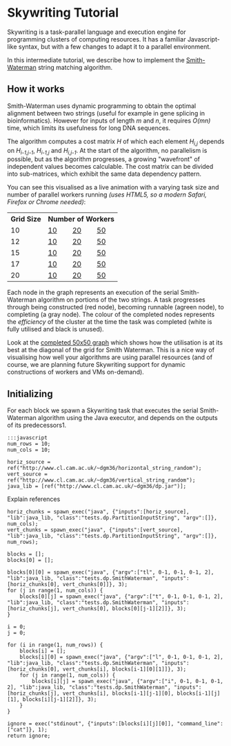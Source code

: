 Skywriting Tutorial
===================

Skywriting is a task-parallel language and execution engine for programming clusters of computing resources.
It has a familiar Javascript-like syntax, but with a few changes to adapt it to a parallel environment.

In this intermediate tutorial, we describe how to implement the [Smith-Waterman](http://en.wikipedia.org/wiki/Smith–Waterman_algorithm) string matching algorithm.

How it works
------------

Smith-Waterman uses dynamic programming to obtain the optimal alignment between two strings (useful for example in gene splicing in bioinformatics).
However for inputs of length *m* and *n*, it requires *O(mn)* time, which limits its usefulness for long DNA sequences.

The algorithm computes a cost matrix *H* of which each element *H<sub>i,j</sub>* depends on *H<sub>i-1,j-1</sub>*, *H<sub>i-1,j</sub>* and *H<sub>i,j-1</sub>*.
At the start of the algorithm, no parallelism is possible, but as the algorithm progresses, a growing "wavefront" of independent values becomes calculable.
The cost matrix can be divided into sub-matrices, which exhibit the same data dependency pattern.

You can see this visualised as a live animation with a varying task size and number of parallel workers running *(uses HTML5, so a modern Safari, Firefox or Chrome needed)*:

<table>
  <tr><th>Grid Size</th><th colspan="3">Number of Workers</th></tr>
  <tr><td>10</td><td><a href="data/skylight.html?grid=10&workers=10" target="_blank">10</a></td><td><a href="data/skylight.html?grid=10&workers=20" target="_blank">20</a</td><td><a href="data/skylight.html?grid=10&workers=50" target="_blank">50</a</td></tr>
  <tr><td>12</td><td><a href="data/skylight.html?grid=12&workers=10" target="_blank">10</a></td><td><a href="data/skylight.html?grid=12&workers=20" target="_blank">20</a</td><td><a href="data/skylight.html?grid=12&workers=50" target="_blank">50</a</td></tr>
  <tr><td>15</td><td><a href="data/skylight.html?grid=15&workers=10" target="_blank">10</a></td><td><a href="data/skylight.html?grid=15&workers=20" target="_blank">20</a</td><td><a href="data/skylight.html?grid=15&workers=50" target="_blank">50</a</td></tr>
  <tr><td>17</td><td><a href="data/skylight.html?grid=17&workers=10" target="_blank">10</a></td><td><a href="data/skylight.html?grid=17&workers=20" target="_blank">20</a</td><td><a href="data/skylight.html?grid=17&workers=50" target="_blank">50</a</td></tr>
  <tr><td>20</td><td><a href="data/skylight.html?grid=20&workers=10" target="_blank">10</a></td><td><a href="data/skylight.html?grid=20&workers=20" target="_blank">20</a</td><td><a href="data/skylight.html?grid=20&workers=50" target="_blank">50</a</td></tr>
</table>

Each node in the graph represents an execution of the serial Smith-Waterman algorithm on portions of the two strings.
A task progresses through being constructed (red node), becoming runnable (agreen node), to completing (a gray node).  The colour of the completed nodes represents the *efficiency* of the cluster at the time the task was completed (white is fully utilised and black is unused).

Look at the [completed 50x50 graph](data/50x50-50w-result.jpg) which shows how the utilisation is at its best at the diagonal of the grid for Smith Waterman.
This is a nice way of visualising how well your algorithms are using parallel resources (and of course, we are planning future Skywriting support for dynamic constructions of workers and VMs on-demand).

Initializing
------------

For each block we spawn a Skywriting task that executes the serial Smith-Waterman algorithm using the Java executor, and depends on the outputs of its predecessors1.

    :::javascript
    num_rows = 10;
    num_cols = 10;

    horiz_source = ref("http://www.cl.cam.ac.uk/~dgm36/horizontal_string_random");
    vert_source = ref("http://www.cl.cam.ac.uk/~dgm36/vertical_string_random");
    java_lib = [ref("http://www.cl.cam.ac.uk/~dgm36/dp.jar")];

Explain references

    horiz_chunks = spawn_exec("java", {"inputs":[horiz_source], "lib":java_lib, "class":"tests.dp.PartitionInputString", "argv":[]}, num_cols);
    vert_chunks = spawn_exec("java", {"inputs":[vert_source], "lib":java_lib, "class":"tests.dp.PartitionInputString", "argv":[]}, num_rows);

    blocks = [];
    blocks[0] = [];

    blocks[0][0] = spawn_exec("java", {"argv":["tl", 0-1, 0-1, 0-1, 2], "lib":java_lib, "class":"tests.dp.SmithWaterman", "inputs":[horiz_chunks[0], vert_chunks[0]]}, 3);
    for (j in range(1, num_cols)) {
        blocks[0][j] = spawn_exec("java", {"argv":["t", 0-1, 0-1, 0-1, 2], "lib":java_lib, "class":"tests.dp.SmithWaterman", "inputs":[horiz_chunks[j], vert_chunks[0], blocks[0][j-1][2]]}, 3);
    }

    i = 0;
    j = 0;

    for (i in range(1, num_rows)) {
        blocks[i] = [];
        blocks[i][0] = spawn_exec("java", {"argv":["l", 0-1, 0-1, 0-1, 2], "lib":java_lib, "class":"tests.dp.SmithWaterman", "inputs":[horiz_chunks[0], vert_chunks[i], blocks[i-1][0][1]]}, 3);
        for (j in range(1, num_cols)) {
            blocks[i][j] = spawn_exec("java", {"argv":["i", 0-1, 0-1, 0-1, 2], "lib":java_lib, "class":"tests.dp.SmithWaterman", "inputs":[horiz_chunks[j], vert_chunks[i], blocks[i-1][j-1][0], blocks[i-1][j][1], blocks[i][j-1][2]]}, 3);
        }
    }

    ignore = exec("stdinout", {"inputs":[blocks[i][j][0]], "command_line":["cat"]}, 1);
    return ignore;

